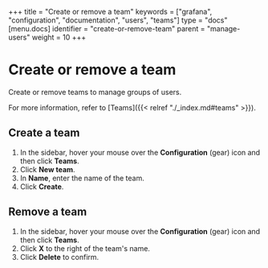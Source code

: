 +++
title = "Create or remove a team"
keywords = ["grafana", "configuration", "documentation", "users",
"teams"]
type = "docs"
[menu.docs]
identifier = "create-or-remove-team"
parent = "manage-users"
weight = 10
+++

# Create or remove a team

Create or remove teams to manage groups of users.

For more information, refer to [Teams]({{< relref "./_index.md#teams" >}}).

## Create a team

1. In the sidebar, hover your mouse over the **Configuration** (gear) icon and then click **Teams**.
1. Click **New team**.
1. In **Name**, enter the name of the team.
1. Click **Create**.

## Remove a team

1. In the sidebar, hover your mouse over the **Configuration** (gear) icon and then click **Teams**.
1. Click **X** to the right of the team's name.
1. Click **Delete** to confirm.
